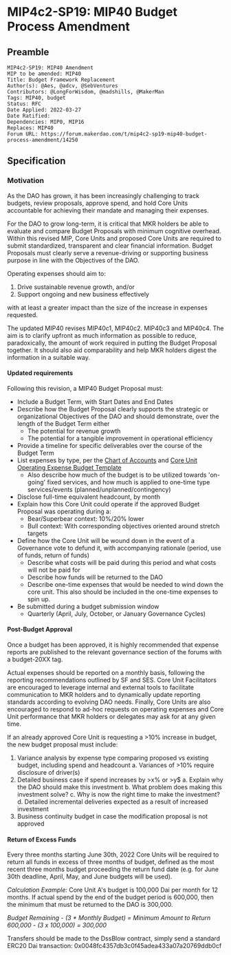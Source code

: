 # MIP4c2-SP19: MIP40 Budget Process Amendment

## Preamble

```
MIP4c2-SP19: MIP40 Amendment
MIP to be amended: MIP40
Title: Budget Framework Replacement
Author(s): @Aes, @adcv, @SebVentures
Contributors: @LongForWisdom, @madshills, @MakerMan
Tags: MIP40, budget
Status: RFC
Date Applied: 2022-03-27
Date Ratified: 
Dependencies: MIP0, MIP16
Replaces: MIP40
Forum URL: https://forum.makerdao.com/t/mip4c2-sp19-mip40-budget-process-amendment/14250
```
## Specification

### Motivation


As the DAO has grown, it has been increasingly challenging to track budgets, review proposals, approve spend, and hold Core Units accountable for achieving their mandate and managing their expenses.  

For the DAO to grow long-term, it is critical that MKR holders be able to evaluate and compare Budget Proposals with minimum cognitive overhead. Within this revised MIP, Core Units and proposed Core Units are required to submit standardized, transparent and clear financial information. Budget Proposals must clearly serve a revenue-driving or supporting business purpose in line with the Objectives of the DAO. 

Operating expenses should aim to: 

1. Drive sustainable revenue growth, and/or
2. Support ongoing and new business effectively

with at least a greater impact than the size of the increase in expenses requested.

The updated MIP40 revises MIP40c1, MIP40c2. MIP40c3 and MIP40c4. The aim is to clarify upfront as much information as possible to reduce, paradoxically, the amount of work required in putting the Budget Proposal together. It should also aid comparability and help MKR holders digest the information in a suitable way.

#### Updated requirements

Following this revision, a MIP40 Budget Proposal must:

- Include a Budget Term, with Start Dates and End Dates
- Describe how the Budget Proposal clearly supports the strategic or organizational Objectives of the DAO and should demonstrate, over the length of the Budget Term either
    - The potential for revenue growth
    - The potential for a tangible improvement in operational efficiency
- Provide a timeline for specific deliverables over the course of the Budget Term
- List expenses by type, per the [Chart of Accounts](https://docs.google.com/spreadsheets/d/1qB1MIPCkZfdkuHSNk1udhscvTjg-mIBo/edit#gid=1506071077) and [Core Unit Operating Expense Budget Template](https://xyz)
    - Also describe how much of the budget is to be utilized towards 'on-going' fixed services, and how much is applied to one-time type services/events (planned/unplanned/contingency)
- Disclose full-time equivalent headcount, by month
- Explain how this Core Unit could operate if the approved Budget Proposal was operating during a:
    - Bear/Superbear context: 10%/20% lower
    - Bull context: With corresponding objectives oriented around stretch targets 
- Define how the Core Unit will be wound down in the event of a Governance vote to defund it, with accompanying rationale (period, use of funds, return of funds)
    - Describe what costs will be paid during this period and what costs will not be paid for
    - Describe how funds will be returned to the DAO
    - Describe one-time expenses that would be needed to wind down the core unit.  This also should be included in the one-time expenses to spin up.
- Be submitted during a budget submission window
    - Quarterly (April, July, October, or January Governance Cycles)


#### Post-Budget Approval
Once a budget has been approved, it is highly recommended that expense reports are published to the relevant governance section of the forums with a budget-20XX tag. 

Actual expenses should be reported on a monthly basis, following the reporting recommendations outlined by SF and SES. Core Unit Facilitators are encouraged to leverage internal and external tools to facilitate communication to MKR holders and to dynamically update reporting standards according to evolving DAO needs. Finally, Core Units are also encouraged to respond to ad-hoc requests on operating expenses and Core Unit performance that MKR holders or delegates may ask for at any given time.

If an already approved Core Unit is requesting a >10% increase in budget, the new budget proposal must include:

1. Variance analysis by expense type comparing proposed vs existing budget, including spend and headcount
a. Variances of >10% require disclosure of driver(s)
3. Detailed business case if spend increases by >x% or >y$
a. Explain why the DAO should make this investment
b. What problem does making this investment solve?
c. Why is now the right time to make the investment?
d. Detailed incremental deliveries expected as a result of increased investment
3. Business continuity budget in case the modification proposal is not approved

#### Return of Excess Funds
Every three months starting June 30th, 2022 Core Units will be required to return all funds in excess of three months of budget, defined as the most recent three months budget proceeding the return fund date (e.g. for June 30th deadline, April, May, and June budgets will be used).

*Calculation Example:*
Core Unit A's budget is 100,000 Dai per month for 12 months.
If actual spend by the end of the budget period is 600,000, then the minimum that must be returned to the DAO is 300,000. 

*Budget Remaining - (3 * Monthly Budget) = Minimum Amount to Return
600,000 - (3 x 100,000) = 300,000*

Transfers should be made to the DssBlow contract, simply send a standard ERC20 Dai transaction:
0x0048fc4357db3c0f45adea433a07a20769ddb0cf